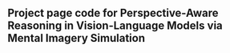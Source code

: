 ## Project page code for Perspective-Aware Reasoning in Vision-Language Models via Mental Imagery Simulation

